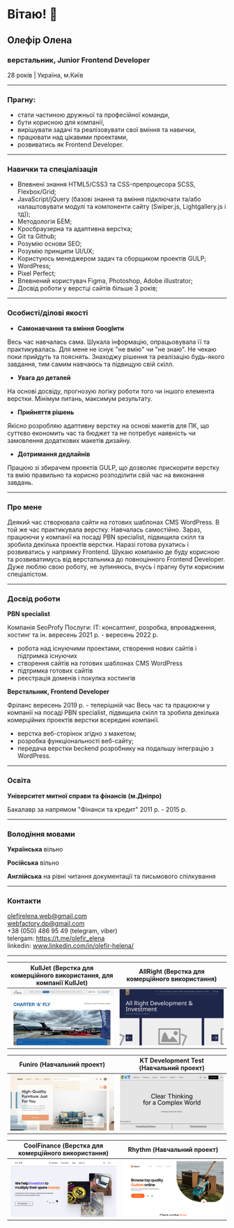 # Вітаю! 👋


## Олефір Олена

### верстальник, Junior Frontend Developer

28 років | Україна, м.Київ

____

### Прагну:

- стати частиною дружньої та професійної команди, 
- бути корисною для компанії, 
- вирішувати задачі та реалізовувати свої вміння та навички, 
- працювати над цікавими проектами,
- розвиватись як Frontend Developer.

____

### Навички та спеціалізація

- Впевнені знання HTML5/CSS3 та CSS-препроцесора SCSS, Flexbox/Grid;
- JavaScript/jQuery (базові знання та вміння підключати та/або налаштовувати модулі та компоненти сайту (Swiper.js, Lightgallery.js і тд));
- Методологія БЕМ;
- Кросбраузерна та адаптивна верстка;
- Git та Github;
- Розумію основи SEO;
- Розумію принципи UI/UX;
- Користуюсь менеджером задач та сборщиком проектів GULP;
- WordPress;
- Pixel Perfect;
- Впевнений користувач Figma, Photoshop, Adobe illustrator;
- Досвід роботи у верстці сайтів більше 3 років;

____

### Особисті/ділові якості

- **Самонавчання та вміння Googlити**

Весь час навчалась сама. Шукала інформацію, опрацьовувала її та практикувалась. Для мене не існує "не вмію" чи "не знаю". Не чекаю поки прийдуть та пояснять. Знаходжу рішення та реалізацію будь-якого завдання, тим самим навчаюсь та підвищую свій скілл.

- **Увага до деталей**

На основі досвіду, прогнозую логіку роботи того чи іншого елемента верстки. Мінімум питань, максимум результату.

- **Прийняття рішень**

Якісно розробляю адаптивну верстку на основі макетів для ПК, що суттєво економить час та бюджет та не потребує наявність чи замовлення додаткових макетів дизайну.

- **Дотримання дедлайнів**

Працюю зі збирачем проектів GULP, що дозволяє прискорити верстку та вмію правильно та корисно розподілити свій час на виконання завдань.

____

### Про мене

Деякий час створювала сайти на готових шаблонах CMS WordPress. В той же час практикувала верстку. Навчалась самостійно. Зараз, працюючи у компанії на посаді PBN specialist, підвищила скілл та зробила декілька проектів верстки. Наразі готова рухатись і розвиватись у напрямку Frontend. Шукаю компанію де буду корисною та розвиватимусь від верстальника до повноцінного Frontend Developer. Дуже люблю свою роботу, не зупиняюсь, вчусь і прагну бути корисним спеціалістом. 

____


### Досвід роботи

**PBN specialist**

Компанія SeoProfy
Послуги: IT: консалтинг, розробка, впровадження, хостинг та ін.
вересень 2021 р. - вересень 2022 р.
- робота над існуючими проектами, створення нових сайтів і підтримка існуючих
- створення сайтів на готових шаблонах CMS WordPress
- підтримка готових сайтів
- реєстрація доменів і покупка хостингів

**Верстальник, Frontend Developer**

Фріланс
вересень 2019 р. - теперішній час
Весь час та працюючи у компанії на посаді PBN specialist, підвищила скілл та зробила декілька комерційних проектів верстки всередині компанії.
- верстка веб-сторінок згідно з макетом;
- розробка функціональності веб-сайту;
- передача верстки beckend розробнику на подальшу інтеграцію з WordPress.

____

### Освіта

**Університет митної справи та фінансів (м.Дніпро)**

Бакалавр за напрямом "Фінанси та кредит"
2011 р. - 2015 р.

____

### Володіння мовами

**Українська**
вільно

**Російська**
вільно

**Англійська**
на рівні читання документації та письмового спілкування

____

### Контакти

olefirelena.web@gmail.com <br />
webfactory.dp@gmail.com <br />
+38 (050) 486 95 49 (telegram, viber)<br />
telergam: https://t.me/olefir_elena<br />
linkedin: www.linkedin.com/in/olefir-helena/

____
| KullJet (Верстка для комерційного використання, для компанії KullJet)  | AllRight (Верстка для комерційного використання) |
| ------------- | ------------- |
| [![name](https://github.com/OlefirElena/KullJet/blob/main/img/cover.jpg)](https://kulljet.aero/)  | [![name](https://github.com/OlefirElena/AllRight/blob/main/img/cover.jpg)](https://www.all-right.com.ua/)  |

| Funiro (Навчальний проект)  | KT Development Test (Навчальний проект) |
| ------------- | ------------- |
| [![name](https://github.com/OlefirElena/funiro/blob/main/img/funiro.jpg)](https://olefirelena.github.io/funiro/)  | [![name](https://github.com/OlefirElena/KTDevelopmentTest/blob/main/img/cover.jpg)](https://github.com/OlefirElena/KTDevelopmentTest)  |

| CoolFinance (Верстка для комерційного використання)  | Rhythm (Навчальний проект) |
| ------------- | ------------- |
| [![name](https://github.com/OlefirElena/CoolFinance/blob/main/img/cover.jpg)](https://olefirelena.github.io/CoolFinance/)  | [![name](https://github.com/OlefirElena/Rhythm/blob/main/img/Slice1.jpg)](https://olefirelena.github.io/Rhythm/)  |
